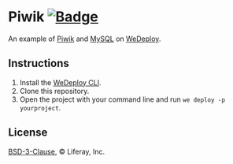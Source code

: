 # Piwik [![Badge](https://img.shields.io/badge/built%20with-wedeploy-00d46a.svg?style=flat)](http://wedeploy.com)

An example of [Piwik](https://hub.docker.com/_/piwik/) and [MySQL](https://hub.docker.com/_/mysql/) on [WeDeploy](https://wedeploy.com/).

## Instructions

1. Install the [WeDeploy CLI](https://wedeploy.com/docs/intro/using-the-command-line/).
2. Clone this repository.
3. Open the project with your command line and run `we deploy -p yourproject`.

## License

[BSD-3-Clause](./LICENSE.md), © Liferay, Inc.
